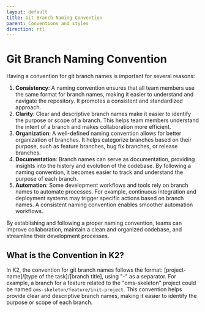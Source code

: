 ```yaml
---
layout: default
title: Git Branch Naming Convention
parent: Conventions and styles
direction: rtl
---
```


# Git Branch Naming Convention

Having a convention for git branch names is important for several reasons:

1. **Consistency**: A naming convention ensures that all team members use the same format for branch names, making it easier to understand and navigate the repository. It promotes a consistent and standardized approach.
2. **Clarity**: Clear and descriptive branch names make it easier to identify the purpose or scope of a branch. This helps team members understand the intent of a branch and makes collaboration more efficient.
3. **Organization**: A well-defined naming convention allows for better organization of branches. It helps categorize branches based on their purpose, such as feature branches, bug fix branches, or release branches.
4. **Documentation**: Branch names can serve as documentation, providing insights into the history and evolution of the codebase. By following a naming convention, it becomes easier to track and understand the purpose of each branch.
5. **Automation**: Some development workflows and tools rely on branch names to automate processes. For example, continuous integration and deployment systems may trigger specific actions based on branch names. A consistent naming convention enables smoother automation workflows.

By establishing and following a proper naming convention, teams can improve collaboration, maintain a clean and organized codebase, and streamline their development processes.

## What is the Convention in K2?

In K2, the convention for git branch names follows the format: [project-name]/[type of the task]/[branch title], using "-" as a separator. For example, a branch for a feature related to the "oms-skeleton" project could be named `oms-skeleton/feature/init-project`. This convention helps provide clear and descriptive branch names, making it easier to identify the purpose or scope of each branch.
